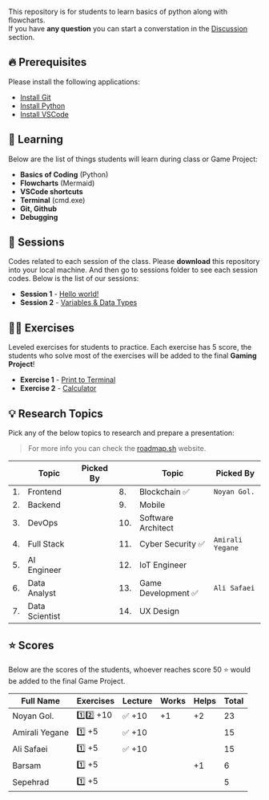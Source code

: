 This repository is for students to learn basics of python along with flowcharts.  
If you have **any question** you can start a converstation in the [Discussion](https://github.com/hayyaun/kids/discussions) section.

## 🔥 Prerequisites

Please install the following applications:

- [Install Git](https://git-scm.com/downloads)
- [Install Python](https://www.python.org/downloads/release/python-3130/)
- [Install VSCode](https://code.visualstudio.com/)

## 🧠 Learning

Below are the list of things students will learn during class or Game Project:

- **Basics of Coding** (Python)
- **Flowcharts** (Mermaid)
- **VSCode shortcuts**
- **Terminal** (cmd.exe)
- **Git, Github**
- **Debugging**

## 📒 Sessions

Codes related to each session of the class.
Please **download** this repository into your local machine.
And then go to sessions folder to see each session codes.
Below is the list of our sessions:

- **Session 1** - [Hello world!](/sessions/session-1.ipynb)
- **Session 2** - [Variables & Data Types](/sessions/session-2.ipynb)

## 🧑‍💻 Exercises

Leveled exercises for students to practice.
Each exercise has 5 score, the students who solve most of the exercises will be added to the final **Gaming Project**!

- **Exercise 1** - [Print to Terminal](/exercises/exercise-1.py)
- **Exercise 2** - [Calculator](/exercises/exercise-2.py)

## 💡 Research Topics

Pick any of the below topics to research and prepare a presentation:

> For more info you can check the [roadmap.sh](https://roadmap.sh) website.

|     | Topic          | Picked By |     | Topic               | Picked By        |
| --- | -------------- | --------- | --- | ------------------- | ---------------- |
| 1.  | Frontend       |           | 8.  | Blockchain ✅       | `Noyan Gol.`     |
| 2.  | Backend        |           | 9.  | Mobile              |                  |
| 3.  | DevOps         |           | 10. | Software Architect  |                  |
| 4.  | Full Stack     |           | 11. | Cyber Security ✅   | `Amirali Yegane` |
| 5.  | AI Engineer    |           | 12. | IoT Engineer        |                  |
| 6.  | Data Analyst   |           | 13. | Game Development ✅ | `Ali Safaei`     |
| 7.  | Data Scientist |           | 14. | UX Design           |                  |

## ⭐ Scores

Below are the scores of the students, whoever reaches score 50 ⭐ would be added to the final Game Project.

| Full Name      | Exercises | Lecture | Works | Helps | Total |
| -------------- | --------- | ------- | ----- | ----- | ----- |
| Noyan Gol.     | 1️⃣2️⃣ +10  | ✅ +10  | +1    | +2    | 23    |
| Amirali Yegane | 1️⃣ +5     | ✅ +10  |       |       | 15    |
| Ali Safaei     | 1️⃣ +5     | ✅ +10  |       |       | 15    |
| Barsam         | 1️⃣ +5     |         |       | +1    | 6     |
| Sepehrad       | 1️⃣ +5     |         |       |       | 5     |
